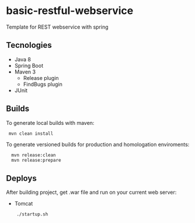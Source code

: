 # basic-restful-webservice
Template for REST webservice with spring

## Tecnologies

* Java 8
* Spring Boot
* Maven 3
  * Release plugin
  * FindBugs plugin
* JUnit

## Builds

To generate local builds with maven:
```bash
 mvn clean install
``` 
To generate versioned builds for production and homologation enviroments:
```
  mvn release:clean
  mvn release:prepare
```

## Deploys

After building project, get .war file and run on your current web server:

* Tomcat
```bash
	./startup.sh
```